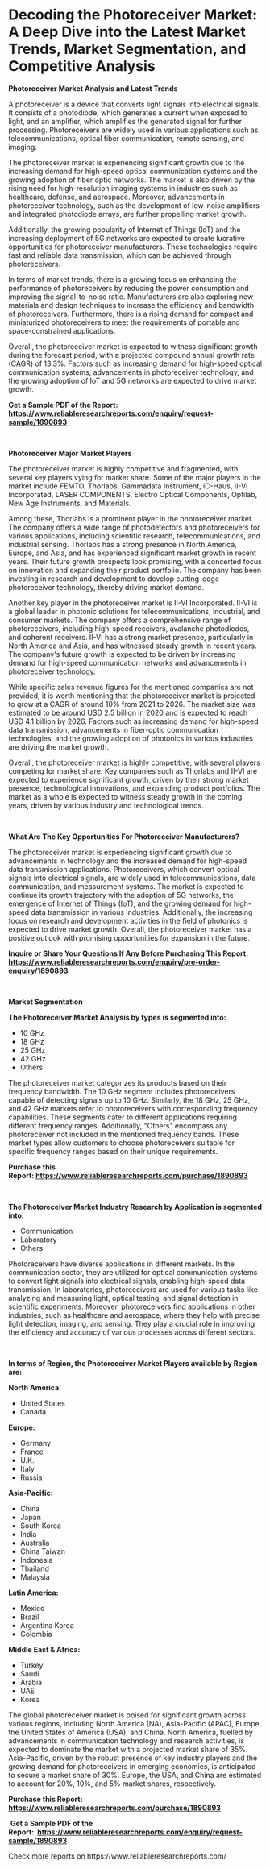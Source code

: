 <p><h1>Decoding the Photoreceiver Market: A Deep Dive into the Latest Market Trends, Market Segmentation, and Competitive Analysis</h1></p><p><strong>Photoreceiver Market Analysis and Latest Trends</strong></p>
<p><p>A photoreceiver is a device that converts light signals into electrical signals. It consists of a photodiode, which generates a current when exposed to light, and an amplifier, which amplifies the generated signal for further processing. Photoreceivers are widely used in various applications such as telecommunications, optical fiber communication, remote sensing, and imaging.</p><p>The photoreceiver market is experiencing significant growth due to the increasing demand for high-speed optical communication systems and the growing adoption of fiber optic networks. The market is also driven by the rising need for high-resolution imaging systems in industries such as healthcare, defense, and aerospace. Moreover, advancements in photoreceiver technology, such as the development of low-noise amplifiers and integrated photodiode arrays, are further propelling market growth.</p><p>Additionally, the growing popularity of Internet of Things (IoT) and the increasing deployment of 5G networks are expected to create lucrative opportunities for photoreceiver manufacturers. These technologies require fast and reliable data transmission, which can be achieved through photoreceivers.</p><p>In terms of market trends, there is a growing focus on enhancing the performance of photoreceivers by reducing the power consumption and improving the signal-to-noise ratio. Manufacturers are also exploring new materials and design techniques to increase the efficiency and bandwidth of photoreceivers. Furthermore, there is a rising demand for compact and miniaturized photoreceivers to meet the requirements of portable and space-constrained applications.</p><p>Overall, the photoreceiver market is expected to witness significant growth during the forecast period, with a projected compound annual growth rate (CAGR) of 13.3%. Factors such as increasing demand for high-speed optical communication systems, advancements in photoreceiver technology, and the growing adoption of IoT and 5G networks are expected to drive market growth.</p></p>
<p><strong>Get a Sample PDF of the Report:&nbsp; <a href="https://www.reliableresearchreports.com/enquiry/request-sample/1890893">https://www.reliableresearchreports.com/enquiry/request-sample/1890893</a></strong></p>
<p>&nbsp;</p>
<p><strong>Photoreceiver Major Market Players</strong></p>
<p><p>The photoreceiver market is highly competitive and fragmented, with several key players vying for market share. Some of the major players in the market include FEMTO, Thorlabs, Gammadata Instrument, iC-Haus, II-VI Incorporated, LASER COMPONENTS, Electro Optical Components, Optilab, New Age Instruments, and Materials. </p><p>Among these, Thorlabs is a prominent player in the photoreceiver market. The company offers a wide range of photodetectors and photoreceivers for various applications, including scientific research, telecommunications, and industrial sensing. Thorlabs has a strong presence in North America, Europe, and Asia, and has experienced significant market growth in recent years. Their future growth prospects look promising, with a concerted focus on innovation and expanding their product portfolio. The company has been investing in research and development to develop cutting-edge photoreceiver technology, thereby driving market demand. </p><p>Another key player in the photoreceiver market is II-VI Incorporated. II-VI is a global leader in photonic solutions for telecommunications, industrial, and consumer markets. The company offers a comprehensive range of photoreceivers, including high-speed receivers, avalanche photodiodes, and coherent receivers. II-VI has a strong market presence, particularly in North America and Asia, and has witnessed steady growth in recent years. The company's future growth is expected to be driven by increasing demand for high-speed communication networks and advancements in photoreceiver technology. </p><p>While specific sales revenue figures for the mentioned companies are not provided, it is worth mentioning that the photoreceiver market is projected to grow at a CAGR of around 10% from 2021 to 2026. The market size was estimated to be around USD 2.5 billion in 2020 and is expected to reach USD 4.1 billion by 2026. Factors such as increasing demand for high-speed data transmission, advancements in fiber-optic communication technologies, and the growing adoption of photonics in various industries are driving the market growth.</p><p>Overall, the photoreceiver market is highly competitive, with several players competing for market share. Key companies such as Thorlabs and II-VI are expected to experience significant growth, driven by their strong market presence, technological innovations, and expanding product portfolios. The market as a whole is expected to witness steady growth in the coming years, driven by various industry and technological trends.</p></p>
<p>&nbsp;</p>
<p><strong>What Are The Key Opportunities For Photoreceiver Manufacturers?</strong></p>
<p><p>The photoreceiver market is experiencing significant growth due to advancements in technology and the increased demand for high-speed data transmission applications. Photoreceivers, which convert optical signals into electrical signals, are widely used in telecommunications, data communication, and measurement systems. The market is expected to continue its growth trajectory with the adoption of 5G networks, the emergence of Internet of Things (IoT), and the growing demand for high-speed data transmission in various industries. Additionally, the increasing focus on research and development activities in the field of photonics is expected to drive market growth. Overall, the photoreceiver market has a positive outlook with promising opportunities for expansion in the future.</p></p>
<p><strong>Inquire or Share Your Questions If Any Before Purchasing This Report: <a href="https://www.reliableresearchreports.com/enquiry/pre-order-enquiry/1890893">https://www.reliableresearchreports.com/enquiry/pre-order-enquiry/1890893</a></strong></p>
<p>&nbsp;</p>
<p><strong>Market Segmentation</strong></p>
<p><strong>The Photoreceiver Market Analysis by types is segmented into:</strong></p>
<p><ul><li>10 GHz</li><li>18 GHz</li><li>25 GHz</li><li>42 GHz</li><li>Others</li></ul></p>
<p><p>The photoreceiver market categorizes its products based on their frequency bandwidth. The 10 GHz segment includes photoreceivers capable of detecting signals up to 10 GHz. Similarly, the 18 GHz, 25 GHz, and 42 GHz markets refer to photoreceivers with corresponding frequency capabilities. These segments cater to different applications requiring different frequency ranges. Additionally, "Others" encompass any photoreceiver not included in the mentioned frequency bands. These market types allow customers to choose photoreceivers suitable for specific frequency ranges based on their unique requirements.</p></p>
<p><strong>Purchase this Report:&nbsp;<a href="https://www.reliableresearchreports.com/purchase/1890893">https://www.reliableresearchreports.com/purchase/1890893</a></strong></p>
<p>&nbsp;</p>
<p><strong>The Photoreceiver Market Industry Research by Application is segmented into:</strong></p>
<p><ul><li>Communication</li><li>Laboratory</li><li>Others</li></ul></p>
<p><p>Photoreceivers have diverse applications in different markets. In the communication sector, they are utilized for optical communication systems to convert light signals into electrical signals, enabling high-speed data transmission. In laboratories, photoreceivers are used for various tasks like analyzing and measuring light, optical testing, and signal detection in scientific experiments. Moreover, photoreceivers find applications in other industries, such as healthcare and aerospace, where they help with precise light detection, imaging, and sensing. They play a crucial role in improving the efficiency and accuracy of various processes across different sectors.</p></p>
<p>&nbsp;</p>
<p><strong>In terms of Region, the Photoreceiver Market Players available by Region are:</strong></p>
<p>
    <p> <strong> North America: </strong>
        <ul>
            <li>United States</li>
            <li>Canada</li>
        </ul>
        </p> 
    <p> <strong> Europe: </strong>
        <ul>
            <li>Germany</li>
            <li>France</li>
            <li>U.K.</li>
            <li>Italy</li>
            <li>Russia</li>
        </ul>
        </p> 
    <p> <strong> Asia-Pacific: </strong>
        <ul>
            <li>China</li>
            <li>Japan</li>
            <li>South Korea</li>
            <li>India</li>
            <li>Australia</li>
            <li>China Taiwan</li>
            <li>Indonesia</li>
            <li>Thailand</li>
            <li>Malaysia</li>
        </ul>
        </p> 
    <p> <strong> Latin America: </strong>
        <ul>
            <li>Mexico</li>
            <li>Brazil</li>
            <li>Argentina Korea</li>
            <li>Colombia</li>
        </ul>
        </p> 
    <p> <strong> Middle East & Africa: </strong>
        <ul>
            <li>Turkey</li>
            <li>Saudi</li>
            <li>Arabia</li>
            <li>UAE</li>
            <li>Korea</li>
        </ul>
    </p>
    </p>
<p><p>The global photoreceiver market is poised for significant growth across various regions, including North America (NA), Asia-Pacific (APAC), Europe, the United States of America (USA), and China. North America, fuelled by advancements in communication technology and research activities, is expected to dominate the market with a projected market share of 35%. Asia-Pacific, driven by the robust presence of key industry players and the growing demand for photoreceivers in emerging economies, is anticipated to secure a market share of 30%. Europe, the USA, and China are estimated to account for 20%, 10%, and 5% market shares, respectively.</p></p>
<p><strong>Purchase this Report: <a href="https://www.reliableresearchreports.com/purchase/1890893">https://www.reliableresearchreports.com/purchase/1890893</a></strong></p>
<p>&nbsp;<strong>Get a Sample PDF of the Report:&nbsp;&nbsp;<a href="https://www.reliableresearchreports.com/enquiry/request-sample/1890893">https://www.reliableresearchreports.com/enquiry/request-sample/1890893</a></strong></p>
<p><strong></strong></p>
<p>Check more reports on https://www.reliableresearchreports.com/</p>